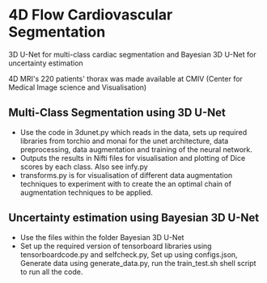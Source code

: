 # 4D Flow Cardiovascular Segmentation
3D U-Net for multi-class cardiac segmentation and Bayesian 3D U-Net for uncertainty estimation

4D MRI's 220 patients' thorax was made available at CMIV (Center for Medical Image science and Visualisation)

## Multi-Class Segmentation using 3D U-Net

- Use the code in 3dunet.py which reads in the data, sets up required libraries from torchio and monai for the unet architecture, data preprocessing, data augmentation and training of the neural network.
- Outputs the results in Nifti files for visualisation and plotting of Dice scores by each class. Also see infy.py
- transforms.py is for visualisation of different data augmentation techniques to experiment with to create the an optimal chain of augmentation techniques to be applied.

## Uncertainty estimation using Bayesian 3D U-Net

- Use the files within the folder Bayesian 3D U-Net
- Set up the required version of tensorboard libraries using tensorboardcode.py and selfcheck.py, Set up using configs.json, Generate data using generate_data.py, run the train_test.sh shell script to run all the code.
